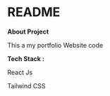 # README

**About Project**

This a my portfolio Website code

**Tech Stack :**

React Js

Tailwind CSS

